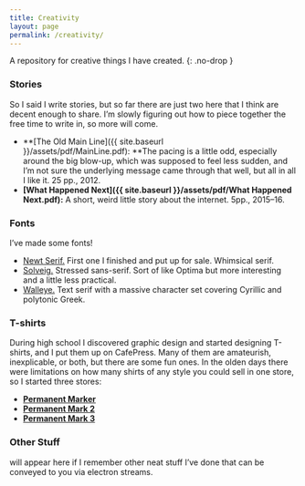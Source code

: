 ```yaml
---
title: Creativity
layout: page
permalink: /creativity/
---
```


A repository for creative things I have created.
{: .no-drop }

### Stories

So I said I write stories, but so far there are just two here that I think are
decent enough to share. I’m slowly figuring out how to piece together the free
time to write in, so more will come.  

*   **[The Old Main
    Line]({{ site.baseurl }}/assets/pdf/MainLine.pdf): **The pacing
    is a little odd, especially around the big blow-up, which was supposed to
    feel less sudden, and I’m not sure the underlying message came through that
    well, but all in all I like it. 25 pp., 2012.
*   **[What Happened
    Next]({{ site.baseurl }}/assets/pdf/What Happened Next.pdf):** A short,
    weird little story about the internet. 5pp., 2015–16.

### Fonts

I’ve made some fonts!



*   [Newt
    Serif.](#link-to-come) First one
    I finished and put up for sale. Whimsical serif.
*   [Solveig.](#link-to-come) Stressed
    sans-serif. Sort of like Optima but more interesting and a little less
    practical.
*   [Walleye.](#link-to-come) Text
    serif with a massive character set covering Cyrillic and polytonic Greek.

### T-shirts

During high school I discovered graphic design and started designing T-shirts,
and I put them up on CafePress. Many of them are amateurish, inexplicable, or
both, but there are some fun ones. In the olden days there were limitations on
how many shirts of any style you could sell in one store, so I started three
stores:



*   [**Permanent Marker**](http://www.cafepress.com/permanentmarker)
*   [**Permanent Mark 2**](http://www.cafepress.com/permanentmark2)
*   [**Permanent Mark 3**](http://www.cafepress.com/permanentmark3)

### Other Stuff

will appear here if I remember other neat stuff I’ve done that can be conveyed
to you via electron streams.
